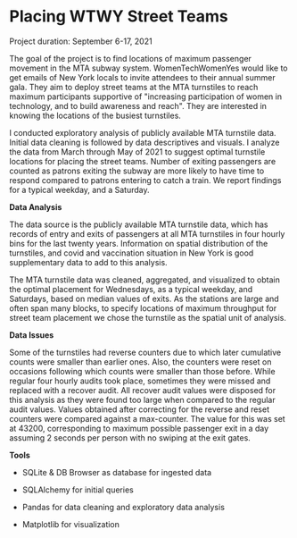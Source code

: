 # Placing WTWY Street Teams 
Project duration: September 6-17, 2021 

The goal of the project is to find locations of maximum passenger movement in the MTA subway system. WomenTechWomenYes would like to get emails of New York locals to invite attendees to their annual summer gala. They aim to deploy street teams at the MTA turnstiles to reach maximum participants supportive of "increasing participation of women in technology, and to build awareness and reach". They are interested in knowing the locations of the busiest turnstiles.

I conducted exploratory analysis of publicly available MTA turnstile data. Initial data cleaning is followed by data descriptives and visuals. I analyze the data from March through May of 2021 to suggest optimal turnstile locations for placing the street teams. Number of exiting passengers are counted as patrons exiting the subway are more likely to have time to respond compared to patrons entering to catch a train. We report findings for a typical weekday, and a Saturday. 

**Data Analysis**

The data source is the publicly available MTA turnstile data, which has records of entry and exits of passengers at all MTA turnstiles in four hourly bins for the last twenty years. Information on spatial distribution of the turnstiles, and covid and vaccination situation in New York is good supplementary data to add to this analysis.

The MTA turnstile data was cleaned, aggregated, and visualized to obtain the optimal placement for Wednesdays, as a typical weekday, and Saturdays, based on median values of exits. As the stations are large and often span many blocks, to specify locations of maximum throughput for street team placement we chose the turnstile as the spatial unit of analysis. 

**Data Issues**

Some of the turnstiles had reverse counters due to which later cumulative counts were smaller than earlier ones. Also, the counters were reset on occasions following which counts were smaller than those before. While regular four hourly audits took place, sometimes they were missed and replaced with a recover audit. All recover audit values were disposed for this analysis as they were found too large when compared to the regular audit values. Values obtained after correcting for the reverse and reset counters were compared against a max-counter. The value for this was set at 43200, corresponding to maximum possible passenger exit in a day assuming 2 seconds per person with no swiping at the exit gates.

**Tools**

 - SQLite & DB Browser as database for ingested data

 - SQLAlchemy for initial queries

 - Pandas for data cleaning and exploratory data analysis

 - Matplotlib for visualization
